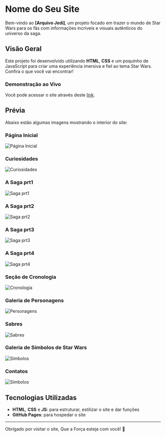 # Nome do Seu Site

Bem-vindo ao **[Arquivo Jedi]**, um projeto focado em trazer o mundo de Star Wars para os fãs com informações incríveis e visuais autênticos do universo da saga.

## Visão Geral

Este projeto foi desenvolvido utilizando **HTML**, **CSS** e um poquinho de JavaScript para criar uma experiência imersiva e fiel ao tema Star Wars. Confira o que você vai encontrar!

### Demonstração ao Vivo

Você pode acessar o site através deste [link](https://henriqueysm.github.io/Site-2.0-Arquivo-Jedi/).

## Prévia

Abaixo estão algumas imagens mostrando o interior do site:

### Página Inicial
![Página Inicial](imagens-do-site/1.jpg)

### Curiosidades 
![Curiosidades ](./imagens-do-site/2.jpg)

### A Saga prt1
![Saga prt1 ](./imagens-do-site/3.jpg)
### A Saga prt2
![Saga prt2 ](./imagens-do-site/4.jpg)
### A Saga prt3
![Saga prt3 ](./imagens-do-site/5.jpg)
### A Saga prt4
![Saga prt4 ](./imagens-do-site/6.jpg)

### Seção de Cronologia
![Cronologia](./imagens-do-site/7.jpg)

### Galeria de Personagens
![Personagens](./imagens-do-site/8.jpg)

### Sabres 
![Sabres](./imagens-do-site/9.jpg)

### Galeria de Símbolos de Star Wars
![Símbolos](./imagens-do-site/10.jpg)

### Contatos
![Símbolos](./imagens-do-site/11.jpg)

## Tecnologias Utilizadas
- **HTML**, **CSS** e **JS**: para estruturar, estilizar o site e dar funções
- **GitHub Pages**: para hospedar o site


---

Obrigado por visitar o site, Que a Força esteja com você! 🌌
